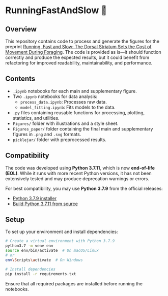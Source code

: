 # RunningFastAndSlow 🐀

## Overview
This repository contains code to process and generate the figures for the preprint [Running, Fast and Slow: The Dorsal Striatum Sets the Cost of Movement During Foraging](https://www.biorxiv.org/content/10.1101/2024.05.31.596850v1). The code is provided as is—it should function correctly and produce the expected results, but it could benefit from refactoring for improved readability, maintainability, and performance.

## Contents
- `.ipynb` notebooks for each main and supplementary figure.
- Two `.ipynb` notebooks for data analysis:
  - `process_data.ipynb`: Processes raw data.
  - `model_fitting.ipynb`: Fits models to the data.
- `.py` files containing reusable functions for processing, plotting, statistics, and utilities.
- `Figures/` folder with illustrations and a style sheet.
- `Figures_paper/` folder containing the final main and supplementary figures in `.png` and `.svg` formats.
- `picklejar/` folder with preprocessed results.

## Compatibility
The code was developed using **Python 3.7.11**, which is now **end-of-life (EOL)**. While it runs with more recent Python versions, it has not been extensively tested and may produce deprecation warnings or errors.

For best compatibility, you may use **Python 3.7.9** from the official releases:
- [Python 3.7.9 installer](https://www.python.org/downloads/release/python-379/)
- [Build Python 3.7.11 from source](https://www.python.org/downloads/release/python-3711/)

## Setup
To set up your environment and install dependencies:

```sh
# Create a virtual environment with Python 3.7.9
python3.7 -m venv env
source env/bin/activate  # On macOS/Linux
# or
env\Scripts\activate  # On Windows

# Install dependencies
pip install -r requirements.txt
```

Ensure that all required packages are installed before running the notebooks.

